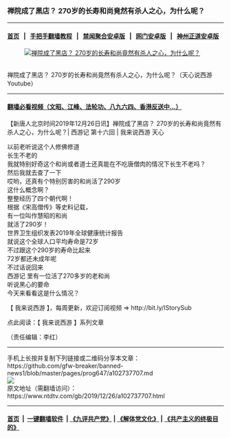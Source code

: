 ### 禅院成了黑店？ 270岁的长寿和尚竟然有杀人之心，为什么呢？
------------------------

#### [首页](https://github.com/gfw-breaker/banned-news1/blob/master/README.md) &nbsp;&nbsp;|&nbsp;&nbsp; [手把手翻墙教程](https://github.com/gfw-breaker/guides/wiki) &nbsp;&nbsp;|&nbsp;&nbsp; [禁闻聚合安卓版](https://github.com/gfw-breaker/bn-android) &nbsp;&nbsp;|&nbsp;&nbsp; [网门安卓版](https://github.com/oGate2/oGate) &nbsp;&nbsp;|&nbsp;&nbsp; [神州正道安卓版](https://github.com/SzzdOgate/update) 



<div><div class="featured_image">
 <a href="https://i.ntdtv.com/assets/uploads/2019/12/maxresdefault-59.jpg" target="_blank">
  <figure>
   <img alt="禅院成了黑店？ 270岁的长寿和尚竟然有杀人之心，为什么呢？" src="https://i.ntdtv.com/assets/uploads/2019/12/maxresdefault-59-800x450.jpg"/>
  </figure><br/>
 </a>
 <span class="caption">
  禅院成了黑店？ 270岁的长寿和尚竟然有杀人之心，为什么呢？（天心说西游Youtube）
 </span>
</div>
</div><hr/>

#### [翻墙必看视频（文昭、江峰、法轮功、八九六四、香港反送中...）](http://167.172.214.107/home.html)

<div><div class="post_content" itemprop="articleBody">
 <p>
  【新唐人北京时间2019年12月26日讯】禅院成了黑店？ 270岁的长寿和尚竟然有杀人之心，为什么呢？|
  <ok href="https://www.ntdtv.com/gb/西游记.htm">
   西游记
  </ok>
  第十六回 |
  <ok href="https://www.ntdtv.com/gb/我来说西游.htm">
   我来说西游
  </ok>
  <ok href="https://www.ntdtv.com/gb/天心.htm">
   天心
  </ok>
 </p>
 <div class="video_fit_container">
 </div>
 <p>
  以前老听说这个人修佛修道
  <br/>
  长生不老的
  <br/>
  我就特别好奇这个和尚或者道士还真能在不吃唐僧肉的情况下长生不老吗？
  <br/>
  然后我就去查了一下
  <br/>
  哎哟，还真有个特别厉害的和尚活了290岁
  <br/>
  这什么概念啊？
  <br/>
  整整经历了四个朝代啊！
  <br/>
  根据《宋高僧传》等史料记载，
  <br/>
  有一位叫作慧昭的和尚
  <br/>
  就活了290岁！
  <br/>
  世界卫生组织发表2019年全球健康统计报告
  <br/>
  就说这个全球人口平均寿命是72岁
  <br/>
  不过跟这个290岁的寿命比起来
  <br/>
  72岁都还未成年呢
  <br/>
  不过话说回来
  <br/>
  <ok href="https://www.ntdtv.com/gb/西游记.htm">
   西游记
  </ok>
  里有一位活了270多岁的老和尚
  <br/>
  听说黑心的要命
  <br/>
  今天来看看这是什么情况？
 </p>
 <p>
  【
  <ok href="https://www.ntdtv.com/gb/%E6%88%91%E4%BE%86%E8%AA%AA%E8%A5%BF%E9%81%8A.htm">
   我来说西游
  </ok>
  】，每周更新，欢迎订阅视频 =&gt;
  <ok href="http://bit.ly/IStorySub">
   http://bit.ly/IStorySub
  </ok>
 </p>
 <p>
  点此阅读：【
  <ok href="https://www.ntdtv.com/gb/%E6%88%91%E4%BE%86%E8%AA%AA%E8%A5%BF%E9%81%8A.htm">
   我来说西游
  </ok>
  】系列文章
 </p>
 <p>
  （责任编辑：李红）
 </p>
 <div class="single_ad">
 </div>
</div>
</div>
<hr/>
手机上长按并复制下列链接或二维码分享本文章：<br/>
https://github.com/gfw-breaker/banned-news1/blob/master/pages/prog647/a102737707.md <br/>
<a href='https://github.com/gfw-breaker/banned-news1/blob/master/pages/prog647/a102737707.md'><img src='https://github.com/gfw-breaker/banned-news1/blob/master/pages/prog647/a102737707.md.png'/></a> <br/>
原文地址（需翻墙访问）：https://www.ntdtv.com/gb/2019/12/26/a102737707.html


------------------------
#### [首页](https://github.com/gfw-breaker/banned-news1/blob/master/README.md) &nbsp;|&nbsp; [一键翻墙软件](https://github.com/gfw-breaker/nogfw/blob/master/README.md) &nbsp;| [《九评共产党》](https://github.com/gfw-breaker/9ping.md/blob/master/README.md#九评之一评共产党是什么) | [《解体党文化》](https://github.com/gfw-breaker/jtdwh.md/blob/master/README.md) | [《共产主义的终极目的》](https://github.com/gfw-breaker/gczydzjmd.md/blob/master/README.md)


<img src='http://gfw-breaker.win/banned-news/pages/prog647/a102737707.md' width='0px' height='0px'/>